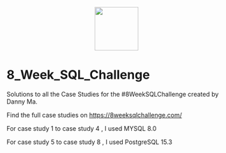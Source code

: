 <p align="center">
  <img src="https://github.com/shivin316/8_Week_SQL_Challenge/assets/122541994/fd8734cf-96c9-4ad9-af5b-1335a898d9d5" width='100'>
</p>

<h1>8_Week_SQL_Challenge</h1> 

Solutions to all the Case Studies for the #8WeekSQLChallenge created by Danny Ma.

Find the full case studies on https://8weeksqlchallenge.com/

For case study 1 to case study 4 , I used MYSQL 8.0

For case study 5 to case study 8 , I used PostgreSQL 15.3
